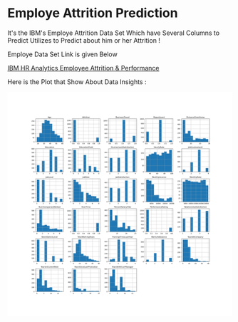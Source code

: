<h1>Employe Attrition Prediction</h1>

<p>It's the IBM's Employe Attrition Data Set Which have Several Columns  to Predict Utilizes to Predict about him or her Attrition ! </p>

<!-- About Data Set -->  

<p>Employe Data Set Link is given Below </p>
<a href="https://www.kaggle.com/datasets/pavansubhasht/ibm-hr-analytics-attrition-dataset"> IBM HR Analytics Employee Attrition & Performance </a> <br>

<p>Here is the Plot that Show  About Data Insights : </p>

<img src="myplot.png">